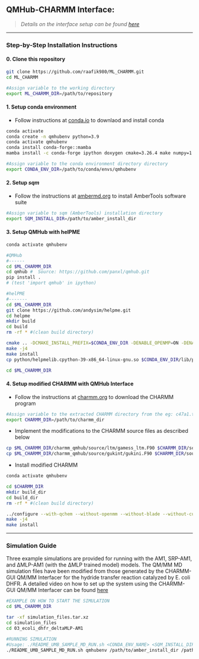 ## QMHub-CHARMM Interface:
> *Details on the interface setup can be found [here](https://raafik980.github.io/posts/charmm-python-interfacer/)*

- - -

### Step-by-Step Installation Instructions


#### 0. Clone this repository
```bash
git clone https://github.com/raafik980/ML_CHARMM.git
cd ML_CHARMM

#Assign variable to the working directory
export ML_CHARMM_DIR=/path/to/repository
```

#### 1. Setup conda environment
- Follow instructions at [conda.io](https://docs.conda.io/projects/conda/en/latest/index.html) to downlaod and install  conda

```bash
conda activate
conda create -n qmhubenv python=3.9
conda activate qmhubenv
conda install conda-forge::mamba
mamba install -c conda-forge ipython doxygen cmake=3.26.4 make numpy=1.23.4 scipy=1.9.3 mkl gawk pybind11 pytorch pytorch-lightning matplotlib mdanalysis multiprocess tqdm openmpi=4

#Assign variable to the conda environment directory directory
export CONDA_ENV_DIR=/path/to/conda/envs/qmhubenv
```

#### 2. Setup *sqm*
- Follow the instructions at [ambermd.org](https://ambermd.org/AmberTools.php) to install AmberTools software suite

```bash
#Assign variable to sqm (AmberTools) installation directory
export SQM_INSTALL_DIR=/path/to/amber_install_dir
```

#### 3. Setup QMHub with helPME
```bash
conda activate qmhubenv

#QMHub
#------
cd $ML_CHARMM_DIR
cd qmhub #  Source: https://github.com/panxl/qmhub.git
pip install .
# (test 'import qmhub' in ipython)

#helPME
#-------
cd $ML_CHARMM_DIR
git clone https://github.com/andysim/helpme.git
cd helpme
mkdir build
cd build
rm -rf * #(clean build directory)

cmake .. -DCMAKE_INSTALL_PREFIX=$CONDA_ENV_DIR -DENABLE_OPENMP=ON -DENABLE_MPI=OFF
make -j4
make install
cp python/helpmelib.cpython-39-x86_64-linux-gnu.so $CONDA_ENV_DIR/lib/python3.9/site-packages/qmhub

cd $ML_CHARMM_DIR
```

#### 4. Setup modified CHARMM with QMHub Interface
- Follow the instructions at [charmm.org](https://academiccharmm.org/) to download the CHARMM program
```bash
#Assign variable to the extracted CHARMM directory from the eg: c47a1.tar.gz
export CHARMM_DIR=/path/to/charmm_dir
```
- Implement the modifications to the CHARMM source files as described below
```bash
cp $ML_CHARMM_DIR/charmm_qmhub/source/ltm/gamess_ltm.F90 $CHARMM_DIR/source/ltm
cp $ML_CHARMM_DIR/charmm_qmhub/source/gukint/gukini.F90 $CHARMM_DIR/source/gukint
```
- Install modified CHARMM
```bash
conda activate qmhubenv

cd $CHARMM_DIR
mkdir build_dir
cd build_dir
rm -rf * #(clean build directory)

../configure --with-qchem --without-openmm --without-blade --without-cuda --prefix=../charmm_install_dir
make -j4
make install
```

- - -

### Simulation Guide

Three example simulations are provided for running with the AM1, SRP-AM1, and &Delta;MLP-AM1 (with the &Delta;MLP trained model) models. The QM/MM MD simulation files have been modified from those generated by the CHARMM-GUI QM/MM Interfacer for the hydride transfer reaction catalyzed by E. coli DHFR. A detailed video on how to set up the system using the CHARMM-GUI QM/MM Interfacer can be found [here](https://www.charmm-gui.org/demo/qmi)

```bash
#EXAMPLE ON HOW TO START THE SIMULATION
cd $ML_CHARMM_DIR

tar -xf simulation_files.tar.xz
cd simulation_files
cd 03_ecoli_dhfr_deltaMLP-AM1

#RUNNING SIMULATION
#Usage: ./README_UMB_SAMPLE_MD_RUN.sh <CONDA_ENV_NAME> <SQM_INSTALL_DIR> <CHARMM_DIR>
./README_UMB_SAMPLE_MD_RUN.sh qmhubenv /path/to/amber_install_dir /path/to/charmm_dir



```
